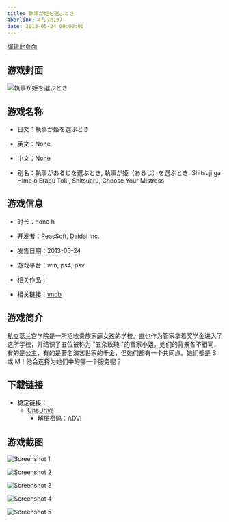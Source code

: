 ```yaml
---
title: 執事が姫を選ぶとき
abbrlink: 4f27b137
date: 2013-05-24 00:00:00
---
```

[编辑此页面](https://github.com/ACG-3/ADV3-source/blob/main/source/_posts/games/%E5%9F%B7%E4%BA%8B%E3%81%8C%E5%A7%AB%E3%82%92%E9%81%B8%E3%81%B6%E3%81%A8%E3%81%8D.md)

## 游戏封面

![執事が姫を選ぶとき](https://pan.timero.xyz/d/onedrive/img_lib_001/%E5%9F%B7%E4%BA%8B%E3%81%8C%E5%A7%AB%E3%82%92%E9%81%B8%E3%81%B6%E3%81%A8%E3%81%8D_cover.avif)


## 游戏名称

- 日文：執事が姫を選ぶとき
- 英文：None
- 中文：None

- 别名：執事があるじを選ぶとき, 執事が姫（あるじ）を選ぶとき, Shitsuji ga Hime o Erabu Toki, Shitsuaru, Choose Your Mistress


## 游戏信息

- 时长：none h
- 开发者：PeasSoft, Daidai Inc.
- 发售日期：2013-05-24
- 游戏平台：win, ps4, psv
- 相关作品：

- 相关链接：[vndb](https://vndb.org/v10932)


## 游戏简介

私立葛兰宫学院是一所招收贵族家庭女孩的学校。直也作为管家拿着奖学金进入了这所学校，并结识了五位被称为 "五朵玫瑰 "的富家小姐。她们的背景各不相同，有的是公主，有的是著名演艺世家的千金，但她们都有一个共同点。她们都是 S 或 M！他会选择为她们中的哪一个服务呢？




## 下载链接

- 稳定链接：
    - [OneDrive](https://pan.timero.xyz/onedrive/adv_lib_001/%E5%9F%B7%E4%BA%8B%E3%81%8C%E5%A7%AB%E3%82%92%E9%81%B8%E3%81%B6%E3%81%A8%E3%81%8D)
        - 解压密码：ADV!



## 游戏截图


![Screenshot 1](https://pan.timero.xyz/d/onedrive/img_lib_001/%E5%9F%B7%E4%BA%8B%E3%81%8C%E5%A7%AB%E3%82%92%E9%81%B8%E3%81%B6%E3%81%A8%E3%81%8D_Screenshot_1.avif)

![Screenshot 2](https://pan.timero.xyz/d/onedrive/img_lib_001/%E5%9F%B7%E4%BA%8B%E3%81%8C%E5%A7%AB%E3%82%92%E9%81%B8%E3%81%B6%E3%81%A8%E3%81%8D_Screenshot_2.avif)

![Screenshot 3](https://pan.timero.xyz/d/onedrive/img_lib_001/%E5%9F%B7%E4%BA%8B%E3%81%8C%E5%A7%AB%E3%82%92%E9%81%B8%E3%81%B6%E3%81%A8%E3%81%8D_Screenshot_3.avif)

![Screenshot 4](https://pan.timero.xyz/d/onedrive/img_lib_001/%E5%9F%B7%E4%BA%8B%E3%81%8C%E5%A7%AB%E3%82%92%E9%81%B8%E3%81%B6%E3%81%A8%E3%81%8D_Screenshot_4.avif)

![Screenshot 5](https://pan.timero.xyz/d/onedrive/img_lib_001/%E5%9F%B7%E4%BA%8B%E3%81%8C%E5%A7%AB%E3%82%92%E9%81%B8%E3%81%B6%E3%81%A8%E3%81%8D_Screenshot_5.avif)


